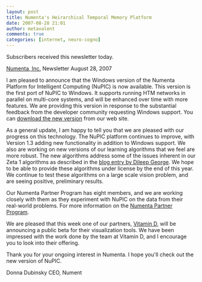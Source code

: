 ```yaml
---
layout: post
title: Numenta's Heirarchical Temporal Memory Platform
date: 2007-08-28 21:01
author: metavalent
comments: true
categories: [internet, neuro-cogno]
---
```

Subscribers received this newsletter today.

<a href="http://www.numenta.com/">Numenta, Inc.</a> Newsletter
August 28, 2007 

I am pleased to announce that the Windows version of the Numenta Platform for Intelligent Computing (NuPIC) is now available. This version is the first port of NuPIC to Windows.  It supports running HTM networks in parallel on multi-core systems, and will be enhanced over time with more features.  We are providing this version in response to the substantial feedback from the developer community requesting Windows support. You can <a href="http://http://www.numenta.com/for-developers/software.php">download the new version</a> from our web site.

As a general update, I am happy to tell you that we are pleased with our progress on this technology.  The NuPIC platform continues to improve, with Version 1.3 adding new functionality in addition to Windows support.  We also are working on new versions of our learning algorithms that we feel are more robust.  The new algorithms address some of the issues inherent in our Zeta 1 algorithms as described in the <a href="http://www.numenta.com/for-developers/blog.php?id=2">blog entry by Dileep George</a>.  We hope to be able to provide these algorithms under license by the end of this year.  We continue to test these algorithms on a large scale vision problem, and are seeing positive, preliminary results.
 
Our Numenta Partner Program has eight members, and we are working closely with them as they experiment with NuPIC on the data from their real-world problems.  For more information on the <a href="http://www.numenta.com/numenta-partner-program.php">Numenta Partner Program</a>.
 
We are pleased that this week one of our partners, <a href="http://www.vitamindinc.com/">Vitamin D</a>, will be announcing a public beta for their visualization tools.  We have been impressed with the work done by the team at Vitamin D, and I encourage you to look into their offering.

Thank you for your ongoing interest in Numenta.  I hope you'll check out the new version of NuPIC.
 
Donna Dubinsky
CEO, Nument
